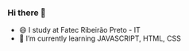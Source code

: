 ### Hi there 👋


- 😄 I study at Fatec Ribeirão Preto - IT
- 🌱 I’m currently learning JAVASCRIPT, HTML, CSS


